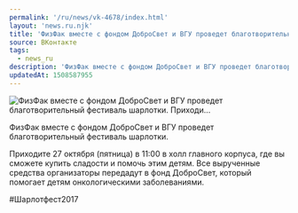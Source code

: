 ```yaml
---
permalink: '/ru/news/vk-4678/index.html'
layout: 'news.ru.njk'
title: 'ФизФак вместе с фондом ДоброСвет и ВГУ проведет благотворительный фестиваль шарлотки.   Приходи…'
source: ВКонтакте
tags:
  - news_ru
description: 'ФизФак вместе с фондом ДоброСвет и ВГУ проведет благотворительный фестиваль шарлотки.   Приходи…'
updatedAt: 1508587955
---
```

![ФизФак вместе с фондом ДоброСвет и ВГУ проведет благотворительный фестиваль шарлотки.   Приходи…](https://sun9-43.userapi.com/impf/c639422/v639422929/55256/WnrV-rLmMlM.jpg?size=1280x720&quality=96&sign=b09ec133db279474716cde17ba4c6966&c_uniq_tag=t3WFPNgh3P_DbJKFCG_x3LHZdn2wX7AgxR2FAnvIVdI&type=album)

ФизФак вместе с фондом ДоброСвет и ВГУ проведет благотворительный фестиваль шарлотки.

Приходите 27 октября (пятница) в 11:00 в холл главного корпуса, где вы сможете купить сладости и помочь этим детям. Все вырученные средства организаторы передадут в фонд ДоброСвет, который помогает детям онкологическими заболеваниями.

#Шарлотфест2017
